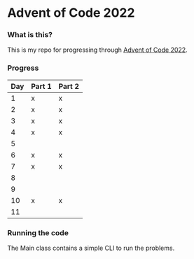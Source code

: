 # Advent of Code 2022

### What is this?
This is my repo for progressing through [Advent of Code 2022](https://adventofcode.com/).

### Progress
| Day | Part 1 | Part 2 |
|-----|--------|--------|
| 1   | x      | x      |
| 2   | x      | x      |
| 3   | x      | x      |
| 4   | x      | x      |
| 5   |        |        |
| 6   | x      | x      |
| 7   | x      | x      |
| 8   |        |        |
| 9   |        |        |
| 10  | x      | x      |
| 11  |        |        |

### Running the code
The Main class contains a simple CLI to run the problems.